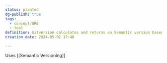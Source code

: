 ```yaml
---
status: planted
dg-publish: true
tags:
  - concept/SRE
  - tool
definition: Gitversion calculates and returns an Semantic version based on the branches involved.
creation_date: 2024-05-02 17:48

---
```

Uses [[Semantic Versioning]]
